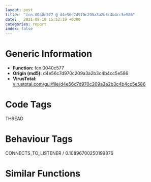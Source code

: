 ```yaml
---
layout: post
title:  "fcn.0040c577 @ d4e56c7d970c209a3a2b3c4b4cc5e586"
date:   2021-09-10 15:52:19 +0300
categories: report
index: false
---
```


# Generic Information
- **Function:** fcn.0040c577
- **Origin (md5):** d4e56c7d970c209a3a2b3c4b4cc5e586
- **VirusTotal:** [virustotal.com/gui/file/d4e56c7d970c209a3a2b3c4b4cc5e586][virustotal_ref]

# Code Tags
<span class="tag" id="THREAD">THREAD</span>


# Behaviour Tags
<span class="bhv-tag" id="CONNECTS_TO_LISTENER">CONNECTS_TO_LISTENER / 0.10896700250199876</span>

# Similar Functions
<script type="text/javascript" src="https://www.gstatic.com/charts/loader.js"></script>
<script type="text/javascript">

    google.charts.load('current', {'packages':['corechart']});
    google.charts.setOnLoadCallback(drawChart);

    function drawChart() {
    var data = new google.visualization.DataTable();
        data.addColumn('number', 'X');
        data.addColumn('number', 'Y');
        data.addColumn({type: 'string', role: 'tooltip', 'p': {'html': true}});
        data.addColumn({'type': 'string', 'role': 'style'});
        
        data.addRows([
    [-66.0436782836914, -386.42010498046875, '<b><a href="/report/fcn.0040c577@d4e56c7d970c209a3a2b3c4b4cc5e586">fcn.0040c577</a><br>@d4e56c7d970c209a3a2b3c4b4cc5e586</b><br>mov eax, 0x40dfc4<br>call fcn.00402500<br>push ecx<br>push ebx<br>push esi<br>mov esi, ecx<br>push edi<br>mov dword[ebp-0x10], esi<br>call fcn.0040c8d1<br>xor edi, edi<br>mov dword[esi], vtable.CWinApp.0<br>cmp dword[ebp+8], edi<br>mov dword[ebp-4], edi<br>je 0x40c5ad<br>push dword[ebp+8]<br>call fcn.0040251f<br>pop ecx<br>mov dword[esi+0x78], eax<br>jmp 0x40c5b0<br>mov dword[esi+0x78], edi<br>call fcn.0040d374<br>mov ebx, eax<br>push 0x40c884<br>lea ecx, [ebx+0x1070]<br>call fcn.0040cf45<br>mov dword[eax+4], esi<br>call dword[sym.imp.KERNEL32.dll_GetCurrentThread]<br>mov dword[esi+0x28], eax<br>call dword[sym.imp.KERNEL32.dll_GetCurrentThreadId]<br>mov ecx, dword[ebp-0xc]<br>mov dword[esi+0x2c], eax<br>mov dword[ebx+4], esi<br>mov dword[esi+0x68], edi<br>mov dword[esi+0x8c], edi<br>mov dword[esi+0x90], edi<br>mov dword[esi+0x7c], edi<br>mov dword[esi+0x88], edi<br>mov dword[esi+0xa8], edi<br>mov dword[esi+0x80], edi<br>mov word[esi+0xb2], di<br>mov word[esi+0xb0], di<br>mov dword[esi+0x70], edi<br>mov dword[esi+0xac], edi<br>mov dword[esi+0xa0], edi<br>mov dword[esi+0xa4], edi<br>mov dword[esi+0x94], edi<br>mov dword[esi+0x98], edi<br>mov dword[esi+0xb4], edi<br>mov dword[esi+0xbc], edi<br>mov dword[esi+0x84], edi<br>mov dword[esi+0xb8], 0x200<br>mov eax, esi<br>pop edi<br>pop esi<br>pop ebx<br>mov dword<br>leave <br>ret 4<br><eoc> ', 'point { fill-color: #e0440e; }'],
[63.80855178833008, 383.3551940917969, '<b><a href="/report/fcn.0041c055@9c2b894b84f59672d8be2e984066f76f">fcn.0041c055</a><br>@9c2b894b84f59672d8be2e984066f76f</b><br>push 0x120<br>mov eax, 0x575d04<br>call fcn.00553908<br>mov esi, ecx<br>mov dword[ebp-0x128], esi<br>mov edi, dword[ebp+8]<br>mov dword[ebp-0x12c], esi<br>call fcn.0042c026<br>xor ebx, ebx<br>mov dword[esi], vtable.CWinApp.0<br>mov dword[ebp-4], ebx<br>test edi, edi<br>je 0x41c095<br>push edi<br>call fcn.0055e420<br>pop ecx<br>mov dword[esi+0x50], eax<br>jmp 0x41c098<br>mov dword[esi+0x50], ebx<br>call fcn.0042d89f<br>mov edi, eax<br>test edi, edi<br>jne 0x41c0a8<br>call fcn.0040f785<br>push 0x41c654<br>lea ecx, [edi+0x74]<br>call fcn.0043231b<br>test eax, eax<br>je 0x41c0a3<br>mov dword[eax+4], esi<br>call dword[sym.imp.KERNEL32.dll_GetCurrentThread]<br>mov dword[esi+0x2c], eax<br>call dword[sym.imp.KERNEL32.dll_GetCurrentThreadId]<br>mov dword[esi+0x30], eax<br>xor eax, eax<br>mov dword[edi+4], esi<br>xor edi, edi<br>mov dword[esi+0x98], eax<br>inc edi<br>lea eax, [ebp-0x124]<br>mov dword[esi+0x44], ebx<br>push eax<br>mov dword[esi+0x80], ebx<br>mov dword[esi+0x68], ebx<br>mov dword[esi+0x6c], ebx<br>mov dword[esi+0x58], ebx<br>mov dword[esi+0x64], ebx<br>mov dword[esi+0x54], ebx<br>mov dword[esi+0x8c], ebx<br>mov dword[esi+0x5c], ebx<br>mov dword[esi+0x48], ebx<br>mov dword[esi+0x94], ebx<br>mov dword[esi+0x90], ebx<br>mov dword[esi+0x84], ebx<br>mov dword[esi+0x88], ebx<br>mov dword[esi+0x74], ebx<br>mov dword[esi+0x78], ebx<br>mov dword[esi+0x9c], ebx<br>mov dword[esi+0xa4], ebx<br>mov dword[esi+0x60], ebx<br>mov dword[esi+0x70], ebx<br>mov dword[esi+0xa0], 0x200<br>mov dword[esi+0xac], ebx<br>mov dword[esi+0xb0], 0x493e0<br>mov dword[esi+0xb4], edi<br>mov dword[ebp-0x124], 0x114<br>call dword[sym.imp.KERNEL32.dll_GetVersionExW]<br>cmp dword[ebp-0x120], 6<br>jne 0x41c17f<br>cmp dword[ebp-0x11c], edi<br>jae 0x41c183<br>cmp dword[ebp-0x120], 6<br>mov eax, ebx<br>jbe 0x41c185<br>mov eax, edi<br>mov dword[esi+0xb8], eax<br>mov eax, esi<br>mov dword[esi+0xbc], ebx<br>mov dword[esi+0xc4], ebx<br>mov dword[esi+0xc8], ebx<br>mov dword[esi+0xc0], edi<br>call fcn.005538b2<br>ret 4<br><eoc> ', 'null'],
[176.06365966796875, -32.58041763305664, '<b><a href="/report/fcn.00421cf7@59aef7c08025d70f84c85db2092fc99e">fcn.00421cf7</a><br>@59aef7c08025d70f84c85db2092fc99e</b><br>mov eax, 0x4258ad<br>call fcn.0040d210<br>push ecx<br>push ebx<br>push esi<br>mov esi, ecx<br>push edi<br>mov dword[ebp-0x10], esi<br>call fcn.0042219a<br>xor edi, edi<br>cmp dword[ebp+8], edi<br>mov dword[ebp-4], edi<br>mov dword[esi], vtable.CWinApp.0<br>je 0x421d2d<br>push dword[ebp+8]<br>call fcn.0040d82b<br>pop ecx<br>mov dword[esi+0x4c], eax<br>jmp 0x421d30<br>mov dword[esi+0x4c], edi<br>call fcn.004225a4<br>mov ebx, eax<br>push 0x421c6f<br>lea ecx, [ebx+0x1070]<br>call fcn.004234b3<br>mov dword[eax+4], esi<br>call dword[sym.imp.KERNEL32.dll_GetCurrentThread]<br>mov dword[esi+0x28], eax<br>call dword[sym.imp.KERNEL32.dll_GetCurrentThreadId]<br>mov ecx, dword[ebp-0xc]<br>mov dword[esi+0x2c], eax<br>mov dword[ebx+4], esi<br>mov dword[esi+0x40], edi<br>mov dword[esi+0x78], edi<br>mov dword[esi+0x60], edi<br>mov dword[esi+0x64], edi<br>mov dword[esi+0x50], edi<br>mov dword[esi+0x5c], edi<br>mov dword[esi+0x84], edi<br>mov dword[esi+0x54], edi<br>mov word[esi+0x8e], di<br>mov word[esi+0x8c], di<br>mov dword[esi+0x44], edi<br>mov dword[esi+0x88], edi<br>mov dword[esi+0x7c], edi<br>mov dword[esi+0x80], edi<br>mov dword[esi+0x6c], edi<br>mov dword[esi+0x70], edi<br>mov dword[esi+0x90], edi<br>mov dword[esi+0x98], edi<br>mov dword[esi+0x58], edi<br>mov dword[esi+0x68], edi<br>pop edi<br>mov dword[esi+0x94], 0x200<br>mov eax, esi<br>pop esi<br>pop ebx<br>mov dword<br>leave <br>ret 4<br><eoc> ', 'null'],
[-363.87255859375, 319.8691711425781, '<b><a href="/report/fcn.1000298a@481b545f5c18f2fce1caac67ddc419e8">fcn.1000298a</a><br>@481b545f5c18f2fce1caac67ddc419e8</b><br>push 4<br>mov eax, 0x1004d0b5<br>call fcn.1002289a<br>mov esi, ecx<br>mov dword[ebp-0x10], esi<br>call fcn.10003db9<br>xor edi, edi<br>cmp dword[ebp+8], edi<br>mov dword[ebp-4], edi<br>mov dword[esi], vtable.CWinApp.0<br>je 0x100029be<br>push dword[ebp+8]<br>call fcn.100238c4<br>pop ecx<br>mov dword[esi+0x50], eax<br>jmp 0x100029c1<br>mov dword[esi+0x50], edi<br>call fcn.10005f79<br>mov ebx, eax<br>cmp ebx, edi<br>jne 0x100029d1<br>call fcn.100073a7<br>lea ecx, [ebx+0x74]<br>call fcn.100022ee<br>cmp eax, edi<br>je 0x100029cc<br>mov dword[eax+4], esi<br>call dword[sym.imp.KERNEL32.dll_GetCurrentThread]<br>mov dword[esi+0x2c], eax<br>call dword[sym.imp.KERNEL32.dll_GetCurrentThreadId]<br>mov dword[esi+0x30], eax<br>mov dword[ebx+4], esi<br>mov dword[esi+0x44], edi<br>mov dword[esi+0x7c], edi<br>mov dword[esi+0x64], edi<br>mov dword[esi+0x68], edi<br>mov dword[esi+0x54], edi<br>mov dword[esi+0x60], edi<br>mov dword[esi+0x88], edi<br>mov dword[esi+0x58], edi<br>mov word[esi+0x92], di<br>mov word[esi+0x90], di<br>mov dword[esi+0x48], edi<br>mov dword[esi+0x8c], edi<br>mov dword[esi+0x80], edi<br>mov dword[esi+0x84], edi<br>mov dword[esi+0x70], edi<br>mov dword[esi+0x74], edi<br>mov dword[esi+0x94], edi<br>mov dword[esi+0x9c], edi<br>mov dword[esi+0x5c], edi<br>mov dword[esi+0x6c], edi<br>mov dword[esi+0x98], 0x200<br>mov eax, esi<br>call fcn.10022972<br>ret 4<br><eoc> ', 'null'],
[452.4801025390625, 200.00662231445312, '<b><a href="/report/fcn.0055392e@c60344b51fa39a329b92557d24ff7670">fcn.0055392e</a><br>@c60344b51fa39a329b92557d24ff7670</b><br>push 4<br>mov eax, 0x5a3db2<br>call fcn.0057a5e0<br>mov esi, ecx<br>mov dword[ebp-0x10], esi<br>call fcn.00557565<br>xor edi, edi<br>mov dword[ebp-4], edi<br>mov dword[esi], vtable.CWinApp.0<br>cmp dword[ebp+8], edi<br>je 0x553962<br>push dword[ebp+8]<br>call fcn.0057a781<br>pop ecx<br>mov dword[esi+0x50], eax<br>jmp 0x553965<br>mov dword[esi+0x50], edi<br>call fcn.0055825b<br>mov ebx, eax<br>cmp ebx, edi<br>jne 0x553975<br>call fcn.005546ed<br>lea ecx, [ebx+0x74]<br>call fcn.0055362b<br>cmp eax, edi<br>je 0x553970<br>mov dword[eax+4], esi<br>call dword[sym.imp.KERNEL32.dll_GetCurrentThread]<br>mov dword[esi+0x2c], eax<br>call dword[sym.imp.KERNEL32.dll_GetCurrentThreadId]<br>mov dword[esi+0x30], eax<br>mov dword[ebx+4], esi<br>xor eax, eax<br>mov word[esi+0x92], ax<br>mov word[esi+0x90], ax<br>mov dword[esi+0x44], edi<br>mov dword[esi+0x7c], edi<br>mov dword[esi+0x64], edi<br>mov dword[esi+0x68], edi<br>mov dword[esi+0x54], edi<br>mov dword[esi+0x60], edi<br>mov dword[esi+0x88], edi<br>mov dword[esi+0x58], edi<br>mov dword[esi+0x48], edi<br>mov dword[esi+0x8c], edi<br>mov dword[esi+0x80], edi<br>mov dword[esi+0x84], edi<br>mov dword[esi+0x70], edi<br>mov dword[esi+0x74], edi<br>mov dword[esi+0x94], edi<br>mov dword[esi+0x9c], edi<br>mov dword[esi+0x5c], edi<br>mov dword[esi+0x6c], edi<br>mov dword[esi+0x98], 0x200<br>mov eax, esi<br>call fcn.0057a6b8<br>ret 4<br><eoc> ', 'null'],
[-151.3708038330078, 23.76458740234375, '<b><a href="/report/fcn.004be01a@3e981d1767f44f5fe2446a49ffe52f4e">fcn.004be01a</a><br>@3e981d1767f44f5fe2446a49ffe52f4e</b><br>mov eax, 0x4c4c94<br>call fcn.004a5564<br>push ecx<br>push ebx<br>push esi<br>mov esi, ecx<br>push edi<br>mov dword[ebp-0x10], esi<br>call fcn.004be4f4<br>xor edi, edi<br>mov dword[esi], vtable.CWinApp.0<br>cmp dword[ebp+8], edi<br>mov dword[ebp-4], edi<br>je 0x4be050<br>push dword[ebp+8]<br>call fcn.004a5d91<br>pop ecx<br>mov dword[esi+0x78], eax<br>jmp 0x4be053<br>mov dword[esi+0x78], edi<br>call fcn.004bd917<br>mov ebx, eax<br>push 0x4bd989<br>lea ecx, [ebx+0x1070]<br>call fcn.004bde9f<br>mov dword[eax+4], esi<br>call dword[sym.imp.KERNEL32.dll_GetCurrentThread]<br>mov dword[esi+0x28], eax<br>call dword[sym.imp.KERNEL32.dll_GetCurrentThreadId]<br>mov ecx, dword[ebp-0xc]<br>mov dword[esi+0x2c], eax<br>mov dword[ebx+4], esi<br>mov dword[esi+0x68], edi<br>mov dword[esi+0x8c], edi<br>mov dword[esi+0x90], edi<br>mov dword[esi+0x7c], edi<br>mov dword[esi+0x88], edi<br>mov dword[esi+0xa8], edi<br>mov dword[esi+0x80], edi<br>mov word[esi+0xb2], di<br>mov word[esi+0xb0], di<br>mov dword[esi+0x70], edi<br>mov dword[esi+0xac], edi<br>mov dword[esi+0xa0], edi<br>mov dword[esi+0xa4], edi<br>mov dword[esi+0x94], edi<br>mov dword[esi+0x98], edi<br>mov dword[esi+0xb4], edi<br>mov dword[esi+0xbc], edi<br>mov dword[esi+0x84], edi<br>mov dword[esi+0xb8], 0x200<br>mov eax, esi<br>pop edi<br>pop esi<br>pop ebx<br>mov dword<br>leave <br>ret 4<br><eoc> ', 'null'],
[-448.6156311035156, -187.73294067382812, '<b><a href="/report/fcn.0041041d@7b00dd8f2abf54a73bfb09681334ff78">fcn.0041041d</a><br>@7b00dd8f2abf54a73bfb09681334ff78</b><br>push 4<br>mov eax, 0x44f631<br>call fcn.004377ae<br>mov esi, ecx<br>mov dword[ebp-0x10], esi<br>call fcn.00410dab<br>xor edi, edi<br>cmp dword[ebp+8], edi<br>mov dword[ebp-4], edi<br>mov dword[esi], vtable.CWinApp.0<br>je 0x410451<br>push dword[ebp+8]<br>call fcn.00439492<br>pop ecx<br>mov dword[esi+0x50], eax<br>jmp 0x410454<br>mov dword[esi+0x50], edi<br>call fcn.0041c41f<br>mov ebx, eax<br>cmp ebx, edi<br>jne 0x410464<br>call fcn.0040e77b<br>lea ecx, [ebx+0x74]<br>call fcn.0041005c<br>cmp eax, edi<br>je 0x41045f<br>mov dword[eax+4], esi<br>call dword[sym.imp.KERNEL32.dll_GetCurrentThread]<br>mov dword[esi+0x2c], eax<br>call dword[sym.imp.KERNEL32.dll_GetCurrentThreadId]<br>mov dword[esi+0x30], eax<br>mov dword[ebx+4], esi<br>mov dword[esi+0x44], edi<br>mov dword[esi+0x7c], edi<br>mov dword[esi+0x64], edi<br>mov dword[esi+0x68], edi<br>mov dword[esi+0x54], edi<br>mov dword[esi+0x60], edi<br>mov dword[esi+0x88], edi<br>mov dword[esi+0x58], edi<br>mov word[esi+0x92], di<br>mov word[esi+0x90], di<br>mov dword[esi+0x48], edi<br>mov dword[esi+0x8c], edi<br>mov dword[esi+0x80], edi<br>mov dword[esi+0x84], edi<br>mov dword[esi+0x70], edi<br>mov dword[esi+0x74], edi<br>mov dword[esi+0x94], edi<br>mov dword[esi+0x9c], edi<br>mov dword[esi+0x5c], edi<br>mov dword[esi+0x6c], edi<br>mov dword[esi+0x98], 0x200<br>mov eax, esi<br>call fcn.0043784d<br>ret 4<br><eoc> ', 'null'],
[362.6488037109375, -341.98443603515625, '<b><a href="/report/fcn.10006635@e5d49e0823e602f2ee948ac39d32c1eb">fcn.10006635</a><br>@e5d49e0823e602f2ee948ac39d32c1eb</b><br>push 0x11c<br>mov eax, 0x1013a66c<br>call fcn.10124157<br>mov esi, ecx<br>mov edi, dword[ebp+8]<br>mov dword[ebp-0x128], esi<br>call fcn.100090fe<br>xor ebx, ebx<br>mov dword[esi], vtable.CWinApp.0<br>mov dword[ebp-4], ebx<br>test edi, edi<br>je 0x1000666f<br>push edi<br>call fcn.101238d4<br>pop ecx<br>mov dword[esi+0x50], eax<br>jmp 0x10006672<br>mov dword[esi+0x50], ebx<br>call fcn.1000b62f<br>mov edi, eax<br>test edi, edi<br>jne 0x10006682<br>call fcn.10009c74<br>push 0x10006e0a<br>lea ecx, [edi+0x74]<br>call fcn.1000b0e8<br>test eax, eax<br>je 0x1000667d<br>mov dword[eax+4], esi<br>call dword[sym.imp.KERNEL32.dll_GetCurrentThread]<br>mov dword[esi+0x2c], eax<br>call dword[sym.imp.KERNEL32.dll_GetCurrentThreadId]<br>mov dword[esi+0x30], eax<br>xor eax, eax<br>mov dword[edi+4], esi<br>xor edi, edi<br>mov dword[esi+0x98], eax<br>inc edi<br>lea eax, [ebp-0x124]<br>mov dword[esi+0x44], ebx<br>push eax<br>mov dword[esi+0x80], ebx<br>mov dword[esi+0x68], ebx<br>mov dword[esi+0x6c], ebx<br>mov dword[esi+0x58], ebx<br>mov dword[esi+0x64], ebx<br>mov dword[esi+0x54], ebx<br>mov dword[esi+0x8c], ebx<br>mov dword[esi+0x5c], ebx<br>mov dword[esi+0x48], ebx<br>mov dword[esi+0x94], ebx<br>mov dword[esi+0x90], ebx<br>mov dword[esi+0x84], ebx<br>mov dword[esi+0x88], ebx<br>mov dword[esi+0x74], ebx<br>mov dword[esi+0x78], ebx<br>mov dword[esi+0x9c], ebx<br>mov dword[esi+0xa4], ebx<br>mov dword[esi+0x60], ebx<br>mov dword[esi+0x70], ebx<br>mov dword[esi+0xa0], 0x200<br>mov dword[esi+0xac], ebx<br>mov dword[esi+0xb0], 0x493e0<br>mov dword[esi+0xb4], edi<br>mov dword[ebp-0x124], 0x114<br>call dword[sym.imp.KERNEL32.dll_GetVersionExW]<br>cmp dword[ebp-0x120], 6<br>jne 0x10006759<br>cmp dword[ebp-0x11c], edi<br>jae 0x1000675d<br>cmp dword[ebp-0x120], 6<br>mov eax, ebx<br>jbe 0x1000675f<br>mov eax, edi<br>mov dword[esi+0xb8], eax<br>mov eax, esi<br>mov dword[esi+0xbc], ebx<br>mov dword[esi+0xc4], ebx<br>mov dword[esi+0xc8], ebx<br>mov dword[esi+0xc0], edi<br>call fcn.10124106<br>ret 4<br><eoc> ', 'null'],

        ]);

    var options = {
        title: 'Similarity Plot',
        legend: 'none',
        colors: ['#dedbd9', '#e6693e', '#ec8f6e', '#f3b49f', '#f6c7b6'],
        tooltip: {isHtml: true, trigger: 'both'},
        explorer: {
        actions: ["dragToZoom", "rightClickToReset"],
        },
        chartArea: {
        width: '80%',
        height: '80%'
        },
        width: '100%',
        height: '100%'
    };

    var chart = new google.visualization.ScatterChart(document.getElementById('chart_div'));

    chart.draw(data, options);
    }
    
</script>


<div id="chart_div" style="width: 100%px; height: 100%;"></div>

# Disassembled Code
{% highlight nasm %}

mov eax, 0x40dfc4
call fcn.00402500
push ecx
push ebx
push esi
mov esi, ecx
push edi
mov dword[ebp-0x10], esi
call fcn.0040c8d1
xor edi, edi
mov dword[esi], vtable.CWinApp.0
cmp dword[ebp+8], edi
mov dword[ebp-4], edi
je 0x40c5ad
push dword[ebp+8]
call fcn.0040251f
pop ecx
mov dword[esi+0x78], eax
jmp 0x40c5b0
mov dword[esi+0x78], edi
call fcn.0040d374
mov ebx, eax
push 0x40c884
lea ecx, [ebx+0x1070]
call fcn.0040cf45
mov dword[eax+4], esi
call dword[sym.imp.KERNEL32.dll_GetCurrentThread]
mov dword[esi+0x28], eax
call dword[sym.imp.KERNEL32.dll_GetCurrentThreadId]
mov ecx, dword[ebp-0xc]
mov dword[esi+0x2c], eax
mov dword[ebx+4], esi
mov dword[esi+0x68], edi
mov dword[esi+0x8c], edi
mov dword[esi+0x90], edi
mov dword[esi+0x7c], edi
mov dword[esi+0x88], edi
mov dword[esi+0xa8], edi
mov dword[esi+0x80], edi
mov word[esi+0xb2], di
mov word[esi+0xb0], di
mov dword[esi+0x70], edi
mov dword[esi+0xac], edi
mov dword[esi+0xa0], edi
mov dword[esi+0xa4], edi
mov dword[esi+0x94], edi
mov dword[esi+0x98], edi
mov dword[esi+0xb4], edi
mov dword[esi+0xbc], edi
mov dword[esi+0x84], edi
mov dword[esi+0xb8], 0x200
mov eax, esi
pop edi
pop esi
pop ebx
mov dword
leave
ret 4

{% endhighlight %}

[virustotal_ref]: https://www.virustotal.com/gui/file/d4e56c7d970c209a3a2b3c4b4cc5e586